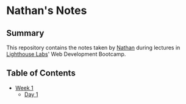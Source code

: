 # Nathan's Notes

## Summary 
This repository contains the notes taken by [Nathan](https://github.com/nathanlunn) during lectures in [Lighthouse Labs](https://github.com/lighthouse-labs)' Web Development Bootcamp.

## Table of Contents
* [Week 1](/Week_1/)
  * [Day 1](/Week_1/Day_1/)
